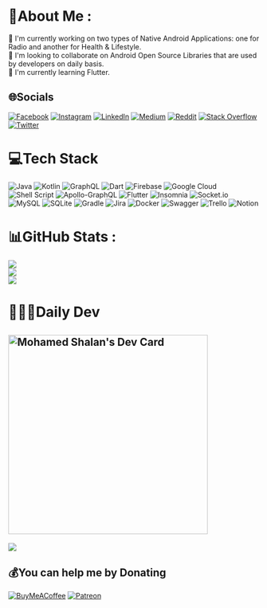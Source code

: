 # 💫About Me :
🔭 I'm currently working on two types of Native Android Applications: one for Radio and another for Health & Lifestyle. <br/>
🤝 I'm looking to collaborate on Android Open Source Libraries that are used by developers on daily basis. <br/>
🌱 I'm currently learning Flutter.

## 🌐Socials
[![Facebook](https://img.shields.io/badge/Facebook-%231877F2.svg?logo=Facebook&logoColor=white)](https://facebook.com/https://www.facebook.com/sh3lan93/) [![Instagram](https://img.shields.io/badge/Instagram-%23E4405F.svg?logo=Instagram&logoColor=white)](https://instagram.com/https://www.instagram.com/mohamed_sh3lan_93/) [![LinkedIn](https://img.shields.io/badge/LinkedIn-%230077B5.svg?logo=linkedin&logoColor=white)](https://linkedin.com/in/https://www.linkedin.com/in/mohamedsh3lan93/) [![Medium](https://img.shields.io/badge/Medium-12100E?logo=medium&logoColor=white)](https://medium.com/@https://medium.com/@mohamedfotouhshalan) [![Reddit](https://img.shields.io/badge/Reddit-%23FF4500.svg?logo=Reddit&logoColor=white)](https://reddit.com/user/sh3lan93) [![Stack Overflow](https://img.shields.io/badge/-Stackoverflow-FE7A16?logo=stack-overflow&logoColor=white)](https://stackoverflow.com/users/3900842) [![Twitter](https://img.shields.io/badge/Twitter-%231DA1F2.svg?logo=Twitter&logoColor=white)](https://twitter.com/MohamedSh3lan4) 

# 💻Tech Stack
![Java](https://img.shields.io/badge/java-%23ED8B00.svg?style=for-the-badge&logo=java&logoColor=white) ![Kotlin](https://img.shields.io/badge/kotlin-%230095D5.svg?style=for-the-badge&logo=kotlin&logoColor=white) ![GraphQL](https://img.shields.io/badge/-GraphQL-E10098?style=for-the-badge&logo=graphql&logoColor=white) ![Dart](https://img.shields.io/badge/dart-%230175C2.svg?style=for-the-badge&logo=dart&logoColor=white) ![Firebase](https://img.shields.io/badge/firebase-%23039BE5.svg?style=for-the-badge&logo=firebase) ![Google Cloud](https://img.shields.io/badge/Google%20Cloud-%234285F4.svg?style=for-the-badge&logo=google-cloud&logoColor=white) ![Shell Script](https://img.shields.io/badge/shell_script-%23121011.svg?style=for-the-badge&logo=gnu-bash&logoColor=white) ![Apollo-GraphQL](https://img.shields.io/badge/-ApolloGraphQL-311C87?style=for-the-badge&logo=apollo-graphql) ![Flutter](https://img.shields.io/badge/Flutter-%2302569B.svg?style=for-the-badge&logo=Flutter&logoColor=white) ![Insomnia](https://img.shields.io/badge/Insomnia-black?style=for-the-badge&logo=insomnia&logoColor=5849BE) ![Socket.io](https://img.shields.io/badge/Socket.io-black?style=for-the-badge&logo=socket.io&badgeColor=010101) ![MySQL](https://img.shields.io/badge/mysql-%2300f.svg?style=for-the-badge&logo=mysql&logoColor=white) ![SQLite](https://img.shields.io/badge/sqlite-%2307405e.svg?style=for-the-badge&logo=sqlite&logoColor=white) ![Gradle](https://img.shields.io/badge/Gradle-02303A.svg?style=for-the-badge&logo=Gradle&logoColor=white) ![Jira](https://img.shields.io/badge/jira-%230A0FFF.svg?style=for-the-badge&logo=jira&logoColor=white) ![Docker](https://img.shields.io/badge/docker-%230db7ed.svg?style=for-the-badge&logo=docker&logoColor=white) ![Swagger](https://img.shields.io/badge/-Swagger-%23Clojure?style=for-the-badge&logo=swagger&logoColor=white) ![Trello](https://img.shields.io/badge/Trello-%23026AA7.svg?style=for-the-badge&logo=Trello&logoColor=white) ![Notion](https://img.shields.io/badge/Notion-%23000000.svg?style=for-the-badge&logo=notion&logoColor=white)
# 📊GitHub Stats :
![](https://github-readme-stats.vercel.app/api?username=sh3lan93&theme=radical&hide_border=false&include_all_commits=true&count_private=false)<br/>
![](https://github-readme-streak-stats.herokuapp.com/?user=sh3lan93&theme=radical&hide_border=false)<br/>
![](https://github-readme-stats.vercel.app/api/top-langs/?username=sh3lan93&theme=radical&hide_border=false&include_all_commits=true&count_private=false&layout=compact)
# 👨🏻‍💻Daily Dev
<a href="https://app.daily.dev/sh3lan93"><img src="https://api.daily.dev/devcards/6e17a060cb62497891b3ea66ad0a56aa.png?r=j8q" width="400" alt="Mohamed Shalan's Dev Card"/></a>
---
[![](https://visitcount.itsvg.in/api?id=sh3lan93&icon=0&color=0)](https://visitcount.itsvg.in)

  ## 💰You can help me by Donating
  [![BuyMeACoffee](https://img.shields.io/badge/Buy%20Me%20a%20Coffee-ffdd00?style=for-the-badge&logo=buy-me-a-coffee&logoColor=black)](https://buymeacoffee.com/https://www.buymeacoffee.com/sh3lan93) [![Patreon](https://img.shields.io/badge/Patreon-F96854?style=for-the-badge&logo=patreon&logoColor=white)](https://patreon.com/https://www.patreon.com/sh3lan93) 

  <!-- Proudly created with GPRM ( https://gprm.itsvg.in ) -->
  
